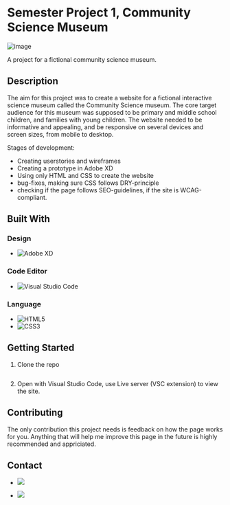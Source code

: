 # Semester Project 1, Community Science Museum
![image](https://user-images.githubusercontent.com/95356770/194577460-51020158-4a94-4791-8e60-b5f1fb826526.png)

A project for a fictional community science museum. 

## Description

The aim for this project was to create a website for a fictional interactive science museum called the Community Science museum. The core target audience for this museum was supposed to be primary and middle school children, and families with young children. The website needed to be informative and appealing, and be responsive on several devices and screen sizes, from mobile to desktop.  

Stages of development:

- Creating userstories and wireframes
- Creating a prototype in Adobe XD
- Using only HTML and CSS to create the website
- bug-fixes, making sure CSS follows DRY-principle
- checking if the page follows SEO-guidelines, if the site is WCAG-compliant.

## Built With

### Design

- ![Adobe XD](https://img.shields.io/badge/Adobe%20XD-470137?style=for-the-badge&logo=Adobe%20XD&logoColor=#FF61F6)

### Code Editor

- ![Visual Studio Code](https://img.shields.io/badge/Visual%20Studio%20Code-0078d7.svg?style=for-the-badge&logo=visual-studio-code&logoColor=white)

### Language

- ![HTML5](https://img.shields.io/badge/html5-%23E34F26.svg?style=for-the-badge&logo=html5&logoColor=white)
- ![CSS3](https://img.shields.io/badge/css3-%231572B6.svg?style=for-the-badge&logo=css3&logoColor=white)

## Getting Started

1. Clone the repo

```bash

```

2. Open with Visual Studio Code, use Live server (VSC extension) to view the site.


## Contributing

The only contribution this project needs is feedback on how the page works for you. Anything that will help me improve this page in the future is highly recommended and appriciated. 

## Contact

- [<img src="https://img.shields.io/badge/Discord-7289DA?style=for-the-badge&logo=discord&logoColor=white">](https://discordapp.com/users/900117499662708807)

- [<img src="https://img.shields.io/badge/Gmail-D14836?style=for-the-badge&logo=gmail&logoColor=white">](mailto:marice6795@gmail.com)

